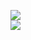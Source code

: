 [![](https://img.shields.io/badge/Made%20With-Github%20Spray-lightgrey.svg?style=for-the-badge&logo=github)](https://github.com/Annihil/github-spray#4695)  
[![](https://i.imgur.com/2DrTn0Z.gif)](https://github.com/Annihil/github-spray)